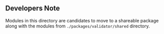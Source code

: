 ## Developers Note

Modules in this directory are candidates to move to a shareable package along with the modules from `./packages/validator/shared` directory.
